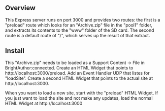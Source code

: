 ## Overview

This Express server runs on port 3000 and provides two routes: the first is a "preload" route which looks for an "Archive.zip" file in the "pool1" folder, and extracts its contents to the "www" folder of the SD card. The second route is a default route of "/", which serves up the result of that extract.

## Install

This "Archive.zip" needs to be loaded as a Support Content -> File in BrightAuthor:connected. Create an HTML Widget that points to http://localhost:3000/preload. Add an Event Handler UDP that listes for "loadSite". Create a second HTML Widget that points to the actual site at http://localhost:3000.

When you want to load a new site, start with the "preload" HTML Widget. If you just want to load the site and not make any updates, load the normal HTML Widget at http://localhost:3000
